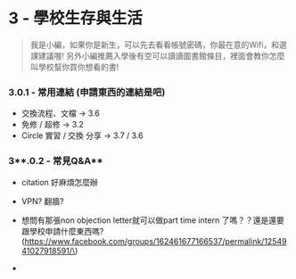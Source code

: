 # 3 - 學校生存與生活

> 我是小編，如果你是新生，可以先去看看帳號密碼，你最在意的Wifi，和選課建議喔! 另外小編推薦入學後有空可以讀讀圖書館條目，裡面會教你怎麼叫學校幫你買你想看的書!

### 3.0.1 - 常用連結 \(申請東西的連結是吧\)

* 交換流程、文檔   →   3.6 
* 免修 / 超修   →   3.2
* Circle 實習 / 交換 分享   →   3.7 / 3.6 

### 3**.0.2 - 常見Q&A**

* citation 好麻煩怎麼辦
* VPN? 翻牆?
* 想問有那張non objection letter就可以做part time intern 了嗎？？還是還要跟學校申請什麼東西嗎? \(https://www.facebook.com/groups/162461677166537/permalink/1254941027918591/\)

* 


